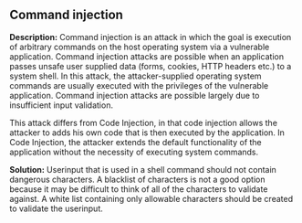 
Command injection
-------

**Description:**
Command injection is an attack in which the goal is execution of arbitrary commands on the host operating system via a vulnerable application. Command injection attacks are possible when an application passes unsafe user supplied data (forms, cookies, HTTP headers etc.) to a system shell. In this attack, the attacker-supplied operating system commands are usually executed with the privileges of the vulnerable application. Command injection attacks are possible largely due to insufficient input validation.

This attack differs from Code Injection, in that code injection allows the attacker to adds his own code that is then executed by the application. In Code Injection, the attacker extends the default functionality of the application without the necessity of executing system commands. 


**Solution:**
Userinput that is used in a shell command should not contain dangerous characters. A blacklist of characters is not a good option because it may be difficult to think of all of the characters to validate against. A white list containing only allowable characters should be created to validate the userinput. 


	